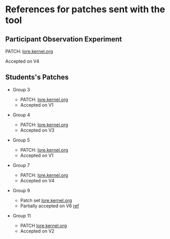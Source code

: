 # References for patches sent with the tool

## Participant Observation Experiment

PATCH: [lore.kernel.org](https://lore.kernel.org/all/20250225015532.303032-1-luanicaro@usp.br/)

Accepted on V4

## Students's Patches

- Group 3
  - PATCH: [lore.kernel.org](https://lore.kernel.org/linux-iio/20250424002144.23260-1-beatrizvianacosta16@gmail.com/)
  - Accepted on V1

- Group 4
  - PATCH: [lore.kernel.org](https://lore.kernel.org/linux-iio/20250426163311.546500bc@jic23-huawei/)
  - Accepted on V3

- Group 5
  - PATCH: [lore.kernel.org](https://lore.kernel.org/linux-iio/20250426153307.59689da0@jic23-huawei/T/#t)
  - Accepted on V1

- Group 7
  - PATCH: [lore.kernel.org](https://lore.kernel.org/linux-iio/20250531160807.39e54096@jic23-huawei/)
  - Accepted on V4

- Group 9
  - Patch set [lore.kernel.org](https://lore.kernel.org/linux-iio/20250621185824.69a11319@jic23-huawei/)
  - Partially accepted on V6 [ref](https://lore.kernel.org/linux-iio/20250621183843.2f8bcb48@jic23-huawei/)
 
- Group 11
  - PATCH [lore.kernel.org](https://lore.kernel.org/amd-gfx/CADAW+GDN-4Lwd87h793csWF6r5cgqpgrpEPzRyDV9+rfkNPmTA@mail.gmail.com/)
  - Accepted on V2
